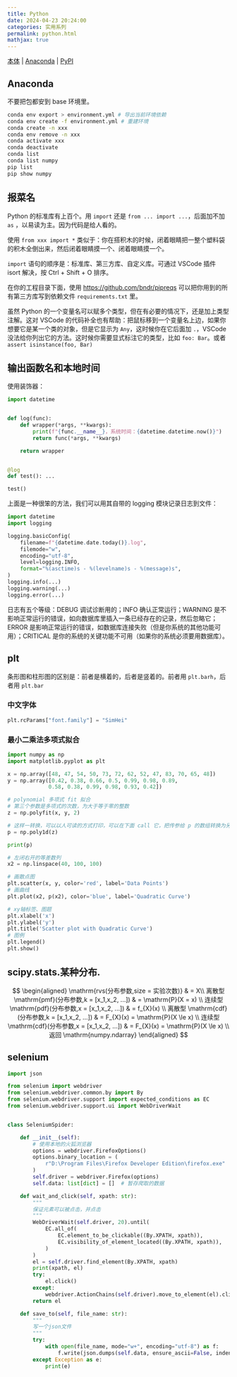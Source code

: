 ```yaml
---
title: Python
date: 2024-04-23 20:24:00
categories: 实用系列
permalink: python.html
mathjax: true
---
```


[本体](https://docs.python.org/zh-cn/3/tutorial/whatnow.html)
| [Anaconda](https://mirrors.tuna.tsinghua.edu.cn/help/anaconda/)
| [PyPI](https://pypi.org/)

## Anaconda

不要把包都安到 base 环境里。

```sh
conda env export > environment.yml # 导出当前环境依赖
conda env create -f environment.yml # 重建环境
conda create -n xxx
conda env remove -n xxx
conda activate xxx
conda deactivate
conda list
conda list numpy
pip list
pip show numpy
```

## 报菜名

Python 的标准库有上百个。用 `import` 还是 `from ... import ...`，后面加不加 `as` ，以易读为主。因为代码是给人看的。

使用 `from xxx import *` 类似于：你在搭积木的时候，闭着眼睛把一整个塑料袋的积木全倒出来，然后闭着眼睛摸一个、闭着眼睛摸一个。

`import` 语句的顺序是：标准库、第三方库、自定义库。可通过 VSCode 插件 isort 解决，按 Ctrl + Shift + O 排序。

在你的工程目录下面，使用 https://github.com/bndr/pipreqs 可以把你用到的所有第三方库写到依赖文件 `requirements.txt` 里。

虽然 Python 的一个变量名可以赋多个类型，但在有必要的情况下，还是加上类型注解。这对 VSCode 的代码补全也有帮助：把鼠标移到一个变量名上边，如果你想要它是某一个类的对象，但是它显示为 `Any`，这时候你在它后面加 `.`，VSCode 没法给你列出它的方法。这时候你需要显式标注它的类型，比如 `foo: Bar`。或者 `assert isinstance(foo, Bar)`

## 输出函数名和本地时间

使用装饰器：

```py
import datetime


def log(func):
    def wrapper(*args, **kwargs):
        print(f"{func.__name__}，系统时间：{datetime.datetime.now()}")
        return func(*args, **kwargs)

    return wrapper


@log
def test(): ...

test()
```

上面是一种很笨的方法，我们可以用其自带的 logging 模块记录日志到文件：

```py
import datetime
import logging

logging.basicConfig(
    filename=f"{datetime.date.today()}.log",
    filemode="w",
    encoding="utf-8",
    level=logging.INFO,
    format="%(asctime)s - %(levelname)s - %(message)s",
)
logging.info(...)
logging.warning(...)
logging.error(...)
```

日志有五个等级：DEBUG 调试诊断用的；INFO 确认正常运行；WARNING 是不影响正常运行的错误，如向数据库里插入一条已经存在的记录，然后忽略它；ERROR 是影响正常运行的错误，如数据库连接失败（但是你系统的其他功能可用）；CRITICAL 是你的系统的关键功能不可用（如果你的系统必须要用数据库）。

## plt

条形图和柱形图的区别是：前者是横着的，后者是竖着的。前者用 `plt.barh`，后者用 `plt.bar`

### 中文字体

```py
plt.rcParams["font.family"] = "SimHei"
```

### 最小二乘法多项式拟合

```py
import numpy as np
import matplotlib.pyplot as plt

x = np.array([48, 47, 54, 50, 73, 72, 62, 52, 47, 83, 70, 65, 48])
y = np.array([0.42, 0.38, 0.66, 0.5, 0.99, 0.98, 0.89,
             0.58, 0.38, 0.99, 0.98, 0.93, 0.42])

# polynomial 多项式 fit 拟合
# 第三个参数是多项式的次数，为大于等于零的整数
z = np.polyfit(x, y, 2)

# 这样一转换，可以以人可读的方式打印，可以在下面 call 它，把传参给 p 的数组转换为另一个数组
p = np.poly1d(z)

print(p)

# 左闭右开的等差数列
x2 = np.linspace(40, 100, 100)

# 画散点图
plt.scatter(x, y, color='red', label='Data Points')
# 画曲线
plt.plot(x2, p(x2), color='blue', label='Quadratic Curve')

# xy轴标签、图题
plt.xlabel('x')
plt.ylabel('y')
plt.title('Scatter plot with Quadratic Curve')
# 图例
plt.legend()
plt.show()
```

## scipy.stats.某种分布.

$$
\begin{aligned}
\mathrm{rvs(分布参数,size = 实验次数)} & = X\\
离散型 \mathrm{pmf}(分布参数,k = [x_1,x_2, ...]) &  = \mathrm{P}(X = x) \\
连续型 \mathrm{pdf}(分布参数,x = [x_1,x_2, ...]) & = f_{X}(x) \\
离散型 \mathrm{cdf}(分布参数,k = [x_1,x_2, ...]) & = F_{X}(x) = \mathrm{P}(X \le x) \\
连续型 \mathrm{cdf}(分布参数,x = [x_1,x_2, ...]) & = F_{X}(x) = \mathrm{P}(X \le x) \\
返回 \mathrm{numpy.ndarray}
\end{aligned}
$$

## selenium

```py
import json

from selenium import webdriver
from selenium.webdriver.common.by import By
from selenium.webdriver.support import expected_conditions as EC
from selenium.webdriver.support.ui import WebDriverWait


class SeleniumSpider:

    def __init__(self):
        # 使用本地的火狐浏览器
        options = webdriver.FirefoxOptions()
        options.binary_location = (
            r"D:\Program Files\Firefox Developer Edition\firefox.exe"
        )
        self.driver = webdriver.Firefox(options)
        self.data: list[dict] = []  # 暂存爬取的数据

    def wait_and_click(self, xpath: str):
        """
        保证元素可以被点击，并点击
        """
        WebDriverWait(self.driver, 20).until(
            EC.all_of(
                EC.element_to_be_clickable((By.XPATH, xpath)),
                EC.visibility_of_element_located((By.XPATH, xpath)),
            )
        )
        el = self.driver.find_element(By.XPATH, xpath)
        print(xpath, el)
        try:
            el.click()
        except:
            webdriver.ActionChains(self.driver).move_to_element(el).click(el).perform()
        return el

    def save_to(self, file_name: str):
        """
        写一个json文件
        """
        try:
            with open(file_name, mode="w+", encoding="utf-8") as f:
                f.write(json.dumps(self.data, ensure_ascii=False, indent=2))
        except Exception as e:
            print(e)
```
